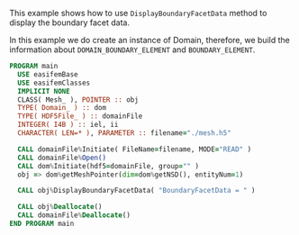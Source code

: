 This example shows how to use `DisplayBoundaryFacetData` method to display the boundary facet data.

In this example we do create an instance of Domain, therefore,
we build the information about `DOMAIN_BOUNDARY_ELEMENT` and `BOUNDARY_ELEMENT`.

```fortran
PROGRAM main
  USE easifemBase
  USE easifemClasses
  IMPLICIT NONE
  CLASS( Mesh_ ), POINTER :: obj
  TYPE( Domain_ ) :: dom
  TYPE( HDF5File_ ) :: domainFile
  INTEGER( I4B ) :: iel, ii
  CHARACTER( LEN=* ), PARAMETER :: filename="./mesh.h5"

  CALL domainFile%Initiate( FileName=filename, MODE="READ" )
  CALL domainFile%Open()
  CALL dom%Initiate(hdf5=domainFile, group="" )
  obj => dom%getMeshPointer(dim=dom%getNSD(), entityNum=1)

  CALL obj%DisplayBoundaryFacetData( "BoundaryFacetData = " )

  CALL obj%Deallocate()
  CALL domainFile%Deallocate()
END PROGRAM main
```
